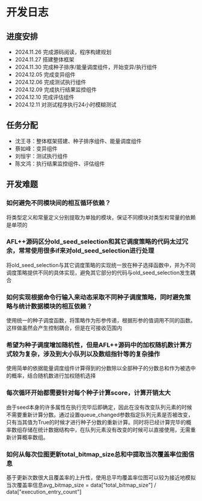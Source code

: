 # 开发日志
## 进度安排
- 2024.11.26 完成源码阅读，程序构建规划
- 2024.11.27 搭建整体框架
- 2024.11.30 完成种子排序/能量调度组件，开始变异/执行组件
- 2024.12.05 完成变异组件
- 2024.12.06 完成测试执行组件
- 2024.12.09 完成执行结果监控组件
- 2024.12.10 完成评估组件
- 2024.12.11 对测试程序执行24小时模糊测试

## 任务分配
- 沈王寻：整体框架搭建、种子排序组件、能量调度组件
- 蔡如峰：变异组件
- 刘恒宇：测试执行组件
- 陈文鸿：执行结果监控组件、评估组件

## 开发难题
### 如何避免不同模块间的相互循环依赖？
将类型定义和常量定义分别提取为单独的模块，保证不同模块对类型和常量的依赖是单项的


### AFL++源码区分old_seed_selection和其它调度策略的代码太过冗余，常常使用很多if来对old_seed_selection进行处理
将old_seed_selection与其它调度策略的实现统一放在种子选择函数中，并为不同调度策略提供不同的具体实现，避免其它部分的代码与old_seed_selection发生耦合

### 如何实现根据命令行输入来动态采取不同种子调度策略，同时避免策略与统计数据模块的相互依赖？
使用统一的种子调度函数，将策略作为形参传递，根据形参的值调用不同的函数。这样做虽然会产生控制耦合，但是在可接收范围内


### 希望为种子调度增加随机性，但是AFL++源码中的加权随机数计算方式较为复杂，涉及到大小队列以及数组指针等的复杂操作
使用简单的依据能量调度组件计算得到的分数除以全部种子的分数总和作为被选中的概率，结合随机数进行加权随机选择

### 每次循环开始都需要针对每个种子计算score，计算开销太大
由于seed本身的许多属性在执行完毕后即确定，因此在没有改变队列元素的时候不需要重新计算分数。通过设置queue_changed参数指定队列元素是否被改变，只有当其值为True的时候才进行种子分数的重新计算。同时将已经计算完毕的概率数组存储在统计数据结构中，在队列元素没有改变的时候可以直接使用，无需重新计算概率数组。

### 如何从每次位图更新total_bitmap_size总和中提取当次覆盖率位图信息
基于更新次数很大且覆盖率的上升性，使用总平均覆盖率位图可以较为接近地模拟当次覆盖率信息avg_bitmap_size = data["total_bitmap_size"] / data["execution_entry_count"]
